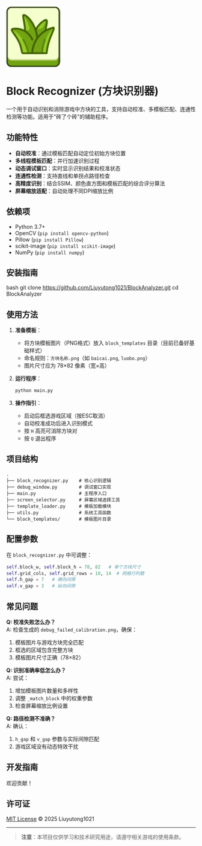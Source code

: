 ﻿![](icon.png)
# Block Recognizer (方块识别器)

一个用于自动识别和消除游戏中方块的工具，支持自动校准、多模板匹配、连通性检测等功能。适用于"砖了个砖"的辅助程序。

## 功能特性

- **自动校准**：通过模板匹配自动定位初始方块位置
- **多线程模板匹配**：并行加速识别过程
- **动态调试窗口**：实时显示识别结果和校准状态
- **连通性检测**：支持直线和单拐点路径检查
- **高精度识别**：结合SSIM、颜色直方图和模板匹配的综合评分算法
- **屏幕缩放适配**：自动处理不同DPI缩放比例

## 依赖项

- Python 3.7+
- OpenCV (`pip install opencv-python`)
- Pillow (`pip install Pillow`)
- scikit-image (`pip install scikit-image`)
- NumPy (`pip install numpy`)

## 安装指南

bash
git clone https://github.com/Liuyutong1021/BlockAnalyzer.git
cd BlockAnalyzer


## 使用方法

1. **准备模板**：
    - 将方块模板图片（PNG格式）放入 `block_templates` 目录（目前已备好基础样式）
    - 命名规则：`方块名称.png`（如 `baicai.png`, `luobo.png`）
    - 图片尺寸应为 78×82 像素（宽×高）

2. **运行程序**：
   ```bash
   python main.py
   ```

3. **操作指引**：
    - 启动后框选游戏区域（按ESC取消）
    - 自动校准成功后进入识别模式
    - 按 `H` 高亮可消除方块对
    - 按 `Q` 退出程序

## 项目结构

```
.
├── block_recognizer.py    # 核心识别逻辑
├── debug_window.py        # 调试窗口实现
├── main.py                # 主程序入口
├── screen_selector.py     # 屏幕区域选择工具
├── template_loader.py     # 模板加载模块
├── utils.py               # 系统工具函数
└── block_templates/       # 模板图片目录
```

## 配置参数

在 `block_recognizer.py` 中可调整：
```python
self.block_w, self.block_h = 78, 82   # 单个方块尺寸
self.grid_cols, self.grid_rows = 10, 14  # 网格行列数
self.h_gap = 7   # 横向间隙
self.v_gap = 3   # 纵向间隙
```

## 常见问题

**Q: 校准失败怎么办？**  
A: 检查生成的 `debug_failed_calibration.png`，确保：
1. 模板图片与游戏方块完全匹配
2. 框选的区域包含完整方块
3. 模板图片尺寸正确（78×82）

**Q: 识别准确率低怎么办？**  
A: 尝试：
1. 增加模板图片数量和多样性
2. 调整 `_match_block` 中的权重参数
3. 检查屏幕缩放比例设置

**Q: 路径检测不准确？**  
A: 确认：
1. `h_gap` 和 `v_gap` 参数与实际间隙匹配
2. 游戏区域没有动态特效干扰

## 开发指南

欢迎贡献！

## 许可证

[MIT License](LICENSE) © 2025 Liuyutong1021

---

> **注意**：本项目仅供学习和技术研究用途，请遵守相关游戏的使用条款。